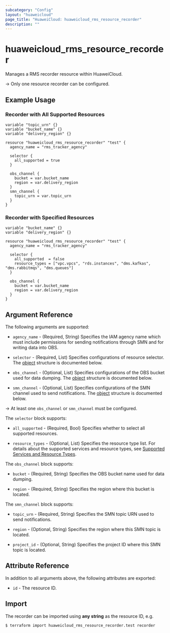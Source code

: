 ```yaml
---
subcategory: "Config"
layout: "huaweicloud"
page_title: "HuaweiCloud: huaweicloud_rms_resource_recorder"
description: ""
---
```


# huaweicloud_rms_resource_recorder

Manages a RMS recorder resource within HuaweiCloud.

-> Only one resource recorder can be configured.

## Example Usage

### Recorder with All Supported Resources

```hcl
variable "topic_urn" {}
variable "bucket_name" {}
variable "delivery_region" {}

resource "huaweicloud_rms_resource_recorder" "test" {
  agency_name = "rms_tracker_agency"

  selector {
    all_supported = true
  }

  obs_channel {
    bucket = var.bucket_name
    region = var.delivery_region
  }
  smn_channel {
    topic_urn = var.topic_urn
  }
}
```

### Recorder with Specified Resources

```hcl
variable "bucket_name" {}
variable "delivery_region" {}

resource "huaweicloud_rms_resource_recorder" "test" {
  agency_name = "rms_tracker_agency"

  selector {
    all_supported  = false
    resource_types = ["vpc.vpcs", "rds.instances", "dms.kafkas", "dms.rabbitmqs", "dms.queues"]
  }

  obs_channel {
    bucket = var.bucket_name
    region = var.delivery_region
  }
}
```

## Argument Reference

The following arguments are supported:

* `agency_name` - (Required, String) Specifies the IAM agency name which must include permissions
  for sending notifications through SMN and for writing data into OBS.

* `selector` - (Required, List) Specifies configurations of resource selector.
  The [object](#Recorder_SelectorConfigBody) structure is documented below.

* `obs_channel` - (Optional, List) Specifies configurations of the OBS bucket used for data dumping.
  The [object](#Recorder_TrackerOBSChannelConfigBody) structure is documented below.

* `smn_channel` - (Optional, List) Specifies configurations of the SMN channel used to send notifications.
  The [object](#Recorder_TrackerSMNChannelConfigBody) structure is documented below.

-> At least one `obs_channel` or `smn_channel` must be configured.

<a name="Recorder_SelectorConfigBody"></a>
The `selector` block supports:

* `all_supported` - (Required, Bool) Specifies whether to select all supported resources.

* `resource_types` - (Optional, List) Specifies the resource type list. For details about the supported services and
  resource types, see [Supported Services and Resource Types](https://support.huaweicloud.com/intl/en-us/api-rms/rms_06_0100.html).

<a name="Recorder_TrackerOBSChannelConfigBody"></a>
The `obs_channel` block supports:

* `bucket` - (Required, String) Specifies the OBS bucket name used for data dumping.

* `region` - (Required, String) Specifies the region where this bucket is located.

<a name="Recorder_TrackerSMNChannelConfigBody"></a>
The `smn_channel` block supports:

* `topic_urn` - (Required, String) Specifies the SMN topic URN used to send notifications.

* `region` - (Optional, String) Specifies the region where this SMN topic is located.

* `project_id` - (Optional, String) Specifies the project ID where this SMN topic is located.

## Attribute Reference

In addition to all arguments above, the following attributes are exported:

* `id` - The resource ID.

## Import

The recorder can be imported using **any string** as the resource ID, e.g.

```bash
$ terraform import huaweicloud_rms_resource_recorder.test recorder
```
